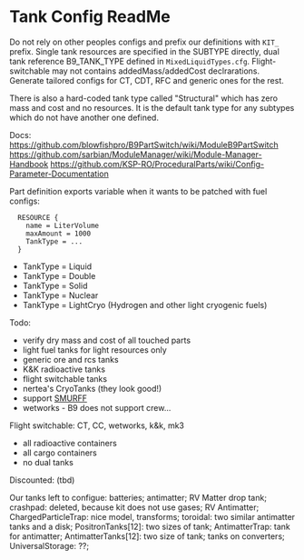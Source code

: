 Tank Config ReadMe
==================

Do not rely on other peoples configs and prefix our definitions with `KIT_`
prefix. Single tank resources are specified in the SUBTYPE directly, dual tank
reference B9_TANK_TYPE defined in `MixedLiquidTypes.cfg`.
Flight-switchable may not contains addedMass/addedCost declrarations.
Generate tailored configs for CT, CDT, RFC and generic ones for the rest.

There is also a hard-coded tank type called "Structural" which has zero mass and cost and no resources. It is the default tank type for any subtypes which do not have another one defined.

Docs:
https://github.com/blowfishpro/B9PartSwitch/wiki/ModuleB9PartSwitch
https://github.com/sarbian/ModuleManager/wiki/Module-Manager-Handbook
https://github.com/KSP-RO/ProceduralParts/wiki/Config-Parameter-Documentation

Part definition exports variable when it wants to be patched with fuel configs:

```
  RESOURCE {
    name = LiterVolume
    maxAmount = 1000
    TankType = ...
  }
```

* TankType = Liquid
* TankType = Double
* TankType = Solid
* TankType = Nuclear
* TankType = LightCryo (Hydrogen and other light cryogenic fuels)

Todo:

* verify dry mass and cost of all touched parts
* light fuel tanks for light resources only
* generic ore and rcs tanks
* K&K radioactive tanks
* flight switchable tanks
* nertea's CryoTanks (they look good!)
* support [SMURFF](https://forum.kerbalspaceprogram.com/index.php?/topic/117992-17-19-smurff-simple-module-adjustments-for-real-ish-fuel-mass-fractions-191-02019-nov-12/)
* wetworks - B9 does not support crew...

Flight switchable: CT, CC, wetworks, k&k, mk3

- all radioactive containers
- all cargo containers
- no dual tanks

Discounted: (tbd)

Our tanks left to configue:
  batteries;
  antimatter;
  RV Matter drop tank;
  crashpad: deleted, because kit does not use gases;
  RV Antimatter;
  ChargedParticleTrap: nice model, transforms;
  toroidal: two similar antimatter tanks and a disk;
  PositronTanks[12]: two sizes of tank;
  AntimatterTrap: tank for antimatter;
  AntimatterTanks[12]: two size of tank;
  tanks on converters;
  UniversalStorage: ??;
